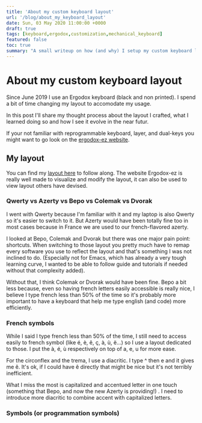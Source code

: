```yaml
---
title: 'About my custom keyboard layout'
url: '/blog/about_my_keyboard_layout'
date: Sun, 03 May 2020 11:00:00 +0000
draft: true
tags: [keyboard,ergodox,customization,mechanical_keyboard]
featured: false
toc: true
summary: "A small writeup on how (and why) I setup my custom keyboard layout"
---
```


# About my custom keyboard layout

Since June 2019 I use an Ergodox keyboard (black and non printed). I spend a bit of time changing my layout to accomodate my usage.

In this post I'll share my thought process about the layout I crafted, what I learned doing so and how I see it evolve in the near futur.

If your not familiar with reprogrammable keyboard, layer, and dual-keys you might want to go look on the [ergodox-ez website](https://ergodox-ez.com/#opensource).

## My layout

You can find my [layout here](https://configure.ergodox-ez.com/ergodox-ez/layouts/YErj4/latest/0) to follow along. The website Ergodox-ez is really well made to visualize and modify the layout, it can also be used to view layout others have devised. 

### Qwerty vs Azerty vs Bepo vs Colemak vs Dvorak

I went with Qwerty because I'm familiar with it and my laptop is also Qwerty so it's easier to switch to it. But Azerty would have been totally fine too in most cases because in France we are used to our french-flavored azerty.

I looked at Bepo, Colemak and Dvorak but there was one major pain point: shortcuts.  When switching to those layout you pretty much have to remap every software you use to reflect the layout and that's something I was not inclined to do. (Especially not for Emacs, which has already a very tough learning curve, I wanted to be able to follow guide and tutorials if needed without that complexity added).

Without that, I think Colemak or Dvorak would have been fine. Bepo a bit less because, even so having french letters easily accessible is really nice, I believe I type french less than 50% of the time so it's probably more important to have a keyboard that help me type english (and code) more efficiently.

### French  symbols

While I said I type french less than 50% of the time, I still need to access easily to french symbol (like é, è, ê, ç, à, ù, ë...) so I use a layout dedicated to those. I put the à, é, ù respectively on top of a, e, u for more ease.

For the circonflex and the trema, I use a diacritic. I type ^ then e and it gives me ê. It's ok, if I could have ê directly that might be nice but it's not terribly inefficient.

What I miss the most is capitalized and accentued letter in one touch (something that Bepo, and now the new Azerty is providing!) . I need to introduce more diacritic to combine accent with capitalized letters.

### Symbols (or programmation symbols)

